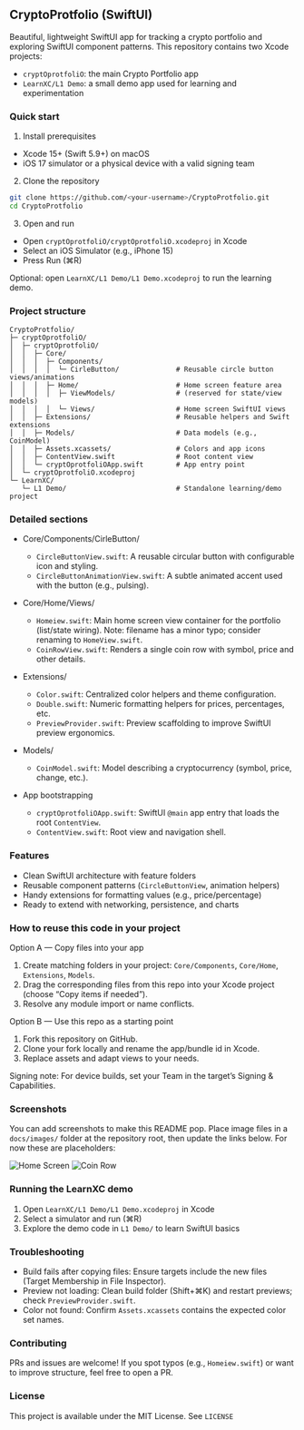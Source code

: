 ## CryptoProtfolio (SwiftUI)

Beautiful, lightweight SwiftUI app for tracking a crypto portfolio and exploring SwiftUI component patterns. This repository contains two Xcode projects:

- `cryptOprotfoliO`: the main Crypto Portfolio app
- `LearnXC/L1 Demo`: a small demo app used for learning and experimentation


### Quick start

1) Install prerequisites
- Xcode 15+ (Swift 5.9+) on macOS
- iOS 17 simulator or a physical device with a valid signing team

2) Clone the repository
```bash
git clone https://github.com/<your-username>/CryptoProtfolio.git
cd CryptoProtfolio
```

3) Open and run
- Open `cryptOprotfoliO/cryptOprotfoliO.xcodeproj` in Xcode
- Select an iOS Simulator (e.g., iPhone 15)
- Press Run (⌘R)

Optional: open `LearnXC/L1 Demo/L1 Demo.xcodeproj` to run the learning demo.


### Project structure

```
CryptoProtfolio/
├─ cryptOprotfoliO/
│  ├─ cryptOprotfoliO/
│  │  ├─ Core/
│  │  │  ├─ Components/
│  │  │  │  └─ CirleButton/              # Reusable circle button views/animations
│  │  │  ├─ Home/                        # Home screen feature area
│  │  │  │  ├─ ViewModels/               # (reserved for state/view models)
│  │  │  │  └─ Views/                    # Home screen SwiftUI views
│  │  ├─ Extensions/                     # Reusable helpers and Swift extensions
│  │  ├─ Models/                         # Data models (e.g., CoinModel)
│  │  ├─ Assets.xcassets/                # Colors and app icons
│  │  ├─ ContentView.swift               # Root content view
│  │  └─ cryptOprotfoliOApp.swift        # App entry point
│  └─ cryptOprotfoliO.xcodeproj
└─ LearnXC/
   └─ L1 Demo/                           # Standalone learning/demo project
```


### Detailed sections

- Core/Components/CirleButton/
  - `CircleButtonView.swift`: A reusable circular button with configurable icon and styling.
  - `CircleButtonAnimationView.swift`: A subtle animated accent used with the button (e.g., pulsing).

- Core/Home/Views/
  - `Homeiew.swift`: Main home screen view container for the portfolio (list/state wiring). Note: filename has a minor typo; consider renaming to `HomeView.swift`.
  - `CoinRowView.swift`: Renders a single coin row with symbol, price and other details.

- Extensions/
  - `Color.swift`: Centralized color helpers and theme configuration.
  - `Double.swift`: Numeric formatting helpers for prices, percentages, etc.
  - `PreviewProvider.swift`: Preview scaffolding to improve SwiftUI preview ergonomics.

- Models/
  - `CoinModel.swift`: Model describing a cryptocurrency (symbol, price, change, etc.).

- App bootstrapping
  - `cryptOprotfoliOApp.swift`: SwiftUI `@main` app entry that loads the root `ContentView`.
  - `ContentView.swift`: Root view and navigation shell.


### Features

- Clean SwiftUI architecture with feature folders
- Reusable component patterns (`CircleButtonView`, animation helpers)
- Handy extensions for formatting values (e.g., price/percentage)
- Ready to extend with networking, persistence, and charts


### How to reuse this code in your project

Option A — Copy files into your app
1) Create matching folders in your project: `Core/Components`, `Core/Home`, `Extensions`, `Models`.
2) Drag the corresponding files from this repo into your Xcode project (choose “Copy items if needed”).
3) Resolve any module import or name conflicts.

Option B — Use this repo as a starting point
1) Fork this repository on GitHub.
2) Clone your fork locally and rename the app/bundle id in Xcode.
3) Replace assets and adapt views to your needs.

Signing note: For device builds, set your Team in the target’s Signing & Capabilities.


### Screenshots

You can add screenshots to make this README pop. Place image files in a `docs/images/` folder at the repository root, then update the links below. For now these are placeholders:

![Home Screen](images/Simulator%20Screenshot%20-%20iPhone%2015%20Pro%20-%202025-10-16%20at%2019.21.10.png)
![Coin Row](images/Simulator%20Screenshot%20-%20iPhone%2015%20Pro%20-%202025-10-16%20at%2019.21.18.png)


### Running the LearnXC demo

1) Open `LearnXC/L1 Demo/L1 Demo.xcodeproj` in Xcode
2) Select a simulator and run (⌘R)
3) Explore the demo code in `L1 Demo/` to learn SwiftUI basics


### Troubleshooting

- Build fails after copying files: Ensure targets include the new files (Target Membership in File Inspector).
- Preview not loading: Clean build folder (Shift+⌘K) and restart previews; check `PreviewProvider.swift`.
- Color not found: Confirm `Assets.xcassets` contains the expected color set names.


### Contributing

PRs and issues are welcome! If you spot typos (e.g., `Homeiew.swift`) or want to improve structure, feel free to open a PR.


### License

This project is available under the MIT License. See `LICENSE`


